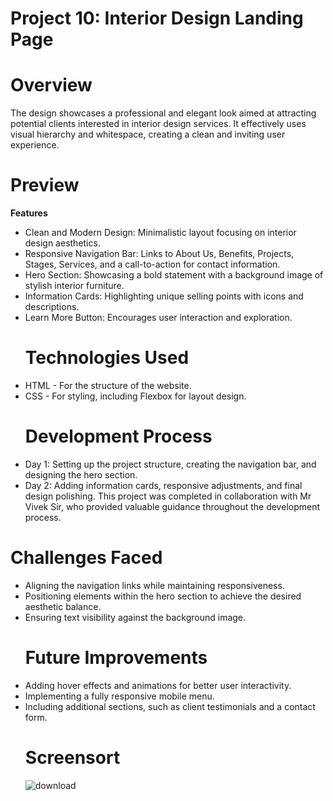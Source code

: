 # Project 10: Interior Design Landing Page
# Overview
The design showcases a professional and elegant look aimed at attracting potential clients interested in interior design services. 
It effectively uses visual hierarchy and whitespace, creating a clean and inviting user experience.
# Preview
**Features**
* Clean and Modern Design: Minimalistic layout focusing on interior design aesthetics.
* Responsive Navigation Bar: Links to About Us, Benefits, Projects, Stages, Services, and a call-to-action for contact information.
* Hero Section: Showcasing a bold statement with a background image of stylish interior furniture.
* Information Cards: Highlighting unique selling points with icons and descriptions.
* Learn More Button: Encourages user interaction and exploration.
  # Technologies Used
* HTML - For the structure of the website.
* CSS - For styling, including Flexbox for layout design.
  # Development Process
* Day 1: Setting up the project structure, creating the navigation bar, and designing the hero section.
* Day 2: Adding information cards, responsive adjustments, and final design polishing.
This project was completed in collaboration with Mr Vivek Sir, who provided valuable guidance throughout the development process.
# Challenges Faced
* Aligning the navigation links while maintaining responsiveness.
* Positioning elements within the hero section to achieve the desired aesthetic balance.
* Ensuring text visibility against the background image.
  # Future Improvements
* Adding hover effects and animations for better user interactivity.
* Implementing a fully responsive mobile menu.
* Including additional sections, such as client testimonials and a contact form.
  # Screensort
  ![download](https://github.com/user-attachments/assets/6ace664a-d3b1-4e78-949f-ae2c40778572)
